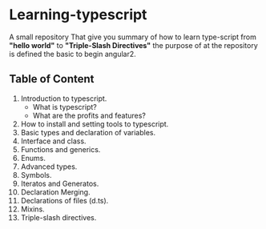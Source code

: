 # Learning-typescript
A small repository That give you summary of how to learn type-script from **"hello world"** to **"Triple-Slash Directives"** the purpose of at the repository is defined the basic to begin angular2.
## Table of Content 

1. Introduction to typescript.
   * What is typescript?
   * What are the profits and features?
2. How to install and setting tools to typescript.
3. Basic types and declaration of variables.
4. Interface and class.
5. Functions and generics.
6. Enums.
7. Advanced types.
8. Symbols.
9. Iteratos and Generatos.
10. Declaration Merging.
11. Declarations of files (d.ts).
12. Mixins.
13. Triple-slash directives.



